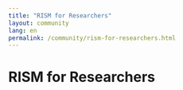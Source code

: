 ```yaml
---
title: "RISM for Researchers"
layout: community
lang: en
permalink: /community/rism-for-researchers.html
---
```


# RISM for Researchers

